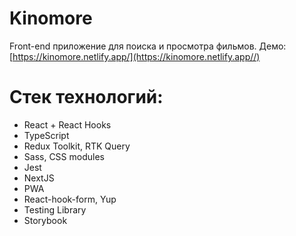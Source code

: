 # Kinomore
 Front-end приложение для поиска и просмотра фильмов. Демо: [https://kinomore.netlify.app/](https://kinomore.netlify.app//)
 
# Стек технологий:
  * React + React Hooks
  * TypeScript
  * Redux Toolkit, RTK Query
  * Sass, CSS modules
  * Jest
  * NextJS
  * PWA
  * React-hook-form, Yup
  * Testing Library
  * Storybook
